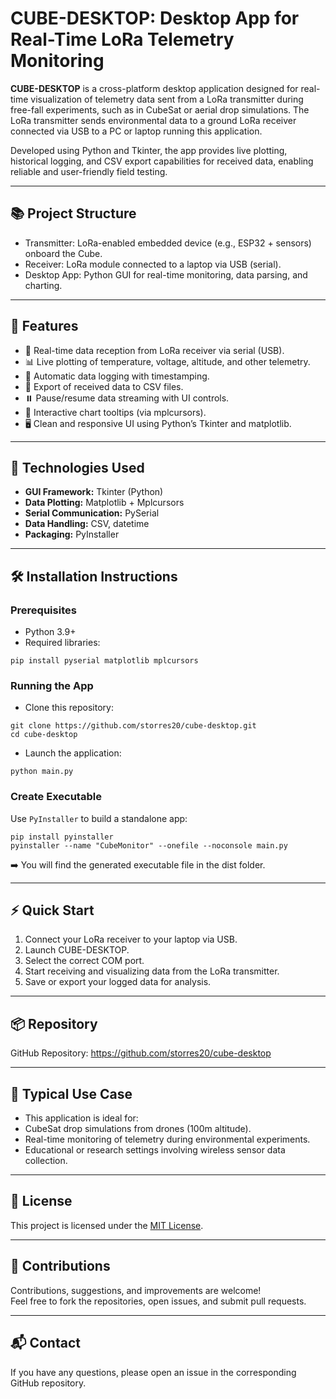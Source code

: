 # CUBE-DESKTOP: Desktop App for Real-Time LoRa Telemetry Monitoring

**CUBE-DESKTOP** is a cross-platform desktop application designed for real-time visualization of telemetry data sent from a LoRa transmitter during free-fall experiments, such as in CubeSat or aerial drop simulations. The LoRa transmitter sends environmental data to a ground LoRa receiver connected via USB to a PC or laptop running this application.

Developed using Python and Tkinter, the app provides live plotting, historical logging, and CSV export capabilities for received data, enabling reliable and user-friendly field testing.

---

## 📚 Project Structure

- Transmitter: LoRa-enabled embedded device (e.g., ESP32 + sensors) onboard the Cube.
- Receiver: LoRa module connected to a laptop via USB (serial).
- Desktop App: Python GUI for real-time monitoring, data parsing, and charting.

---

## 🚀 Features

- 📡 Real-time data reception from LoRa receiver via serial (USB).
- 📊 Live plotting of temperature, voltage, altitude, and other telemetry.
- 📝 Automatic data logging with timestamping.
- 💾 Export of received data to CSV files.
- ⏸️ Pause/resume data streaming with UI controls.
- 🔎 Interactive chart tooltips (via mplcursors).
- 🖥️ Clean and responsive UI using Python’s Tkinter and matplotlib.

---

## 🔧 Technologies Used

- **GUI Framework:** Tkinter (Python)
- **Data Plotting:** Matplotlib + Mplcursors
- **Serial Communication:** PySerial
- **Data Handling:** CSV, datetime
- **Packaging:** PyInstaller

---

## 🛠️ Installation Instructions

### Prerequisites
- Python 3.9+
- Required libraries:

```
pip install pyserial matplotlib mplcursors
```

### Running the App
- Clone this repository:
```
git clone https://github.com/storres20/cube-desktop.git
cd cube-desktop
```
- Launch the application:
```
python main.py
```

### Create Executable
Use `PyInstaller` to build a standalone app:
```
pip install pyinstaller
pyinstaller --name "CubeMonitor" --onefile --noconsole main.py
```
➡️ You will find the generated executable file in the dist folder.

---

## ⚡ Quick Start

1. Connect your LoRa receiver to your laptop via USB.
2. Launch CUBE-DESKTOP.
3. Select the correct COM port.
4. Start receiving and visualizing data from the LoRa transmitter.
5. Save or export your logged data for analysis.

---

## 📦 Repository

GitHub Repository:
https://github.com/storres20/cube-desktop <!-- Replace with actual repo URL -->

---

## 🧪 Typical Use Case

- This application is ideal for:
- CubeSat drop simulations from drones (100m altitude).
- Real-time monitoring of telemetry during environmental experiments.
- Educational or research settings involving wireless sensor data collection.

---

## 📜 License

This project is licensed under the [MIT License](https://github.com/storres20/cube-desktop/blob/main/LICENSE.txt).

---

## 🤝 Contributions

Contributions, suggestions, and improvements are welcome!  
Feel free to fork the repositories, open issues, and submit pull requests.

---

## 📬 Contact

If you have any questions, please open an issue in the corresponding GitHub repository.
